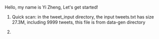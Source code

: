 Hello, my name is Yi Zheng, Let's get started!

1. Quick scan:
in the tweet_input directory, the input tweets.txt has size 27.3M, including 9999 tweets, this file is from data-gen directory

2. 
